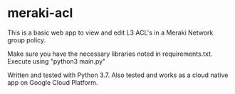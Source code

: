 # meraki-acl

This is a basic web app to view and edit L3 ACL's in a Meraki Network group policy.

Make sure you have the necessary libraries noted in requirements.txt.  Execute using "python3 main.py"

Written and tested with Python 3.7.  Also tested and works as a cloud native app on Google Cloud Platform.
